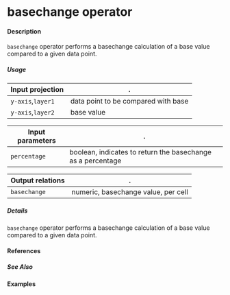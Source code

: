 # basechange operator

#### Description
`basechange` operator performs a basechange calculation of a base value compared to a given data point.

##### Usage
Input projection|.
---|---
`y-axis`,`layer1`| data point to be compared with base
`y-axis`,`layer2`| base value

Input parameters|.
---|---
`percentage`   | boolean, indicates to return the basechange as a percentage

Output relations|.
---|---
`basechange`| numeric, basechange value, per cell


##### Details
`basechange` operator performs a basechange calculation of a base value compared to a given data point.

#### References

##### See Also


#### Examples

